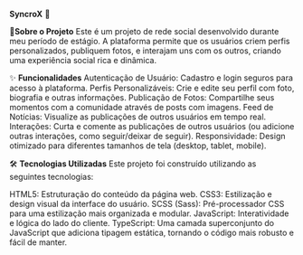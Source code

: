 **SyncroX** 🚀

📖**Sobre o Projeto**
Este é um projeto de rede social desenvolvido durante meu período de estágio. A plataforma permite que os usuários criem perfis personalizados, publiquem fotos, e interajam uns com os outros, criando uma experiência social rica e dinâmica.

✨ **Funcionalidades**
Autenticação de Usuário: Cadastro e login seguros para acesso à plataforma.
Perfis Personalizáveis: Crie e edite seu perfil com foto, biografia e outras informações.
Publicação de Fotos: Compartilhe seus momentos com a comunidade através de posts com imagens.
Feed de Notícias: Visualize as publicações de outros usuários em tempo real.
Interações: Curta e comente as publicações de outros usuários (ou adicione outras interações, como seguir/deixar de seguir).
Responsividade: Design otimizado para diferentes tamanhos de tela (desktop, tablet, mobile).

🛠️ **Tecnologias Utilizadas**
Este projeto foi construído utilizando as seguintes tecnologias:

HTML5: Estruturação do conteúdo da página web.
CSS3: Estilização e design visual da interface do usuário.
SCSS (Sass): Pré-processador CSS para uma estilização mais organizada e modular.
JavaScript: Interatividade e lógica do lado do cliente.
TypeScript: Uma camada superconjunto do JavaScript que adiciona tipagem estática, tornando o código mais robusto e fácil de manter.
